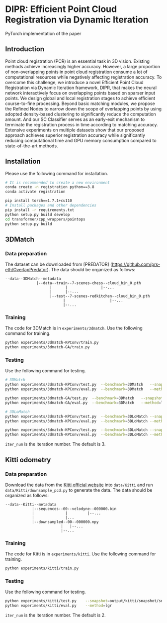 # DIPR: Efficient Point Cloud Registration via Dynamic Iteration

PyTorch implementation of the paper

## Introduction

Point cloud registration (PCR) is an essential task in 3D vision. Existing methods achieve increasingly higher accuracy. However, a large proportion of non-overlapping points in point cloud registration consume a lot of computational resources while negatively affecting registration accuracy. To overcome this challenge, we introduce a novel Efficient Point Cloud Registration via Dynamic Iteration framework, DIPR, that makes the neural network interactively focus on overlapping points based on sparser input points. We design global and local registration stages to achieve efficient course-to-fine processing. Beyond basic matching modules, we propose the Refined Nodes to narrow down the scope of overlapping points by using adopted density-based clustering to significantly reduce the computation amount. And our SC Classifier serves as an early-exit mechanism to terminate the registration process in time according to matching accuracy. Extensive experiments on multiple datasets show that our proposed approach achieves superior registration accuracy while significantly reducing computational time and GPU memory consumption compared to state-of-the-art methods. 


## Installation

Please use the following command for installation.

```bash
# It is recommended to create a new environment
conda create -n registration python==3.8
conda activate registration

pip install torch==1.7.1+cu110
# Install packages and other dependencies
pip install -r requirements.txt
python setup.py build develop
cd transformer/cpp_wrappers/pointops
python setup.py build
```
## 3DMatch

### Data preparation
The dataset can be downloaded from [PREDATOR]
(https://github.com/prs-eth/OverlapPredator). The data should be organized as follows:

```text
--data--3DMatch--metadata
              |--data--train--7-scenes-chess--cloud_bin_0.pth
                    |      |               |--...
                    |      |--...
                    |--test--7-scenes-redkitchen--cloud_bin_0.pth
                          |                    |--...
                          |--...
```

### Training

The code for 3DMatch is in `experiments/3dmatch`. Use the following command for training.

```bash
python experiments/3dmatch-KPConv/train.py
python experiments/3dmatch-GA/train.py
```


### Testing

Use the following command for testing.

```bash
# 3DMatch
python experiments/3dmatch-KPConv/test.py  --benchmark=3DMatch   --snapshot=output/3DMatch/snapshot/snapshot.pth.tar  --stage_nums=iter_num  --classifier_threshold=200
python experiments/3dmatch-KPConv/eval.py  --benchmark=3DMatch   --method=lgr

python experiments/3dmatch-GA/test.py  --benchmark=3DMatch   --snapshot=output/3DMatch/snapshot/snapshot.pth.tar  --stage_nums=iter_num  --classifier_threshold=200 --epsilon=0.125
python experiments/3dmatch-GA/eval.py  --benchmark=3DMatch   --method=lgr

# 3DLoMatch
python experiments/3dmatch-KPConv/test.py  --benchmark=3DLoMatch --snapshot=output/3DMatch/snapshot/snapshot.pth.tar  --stage_nums=iter_num  --classifier_threshold=200
python experiments/3dmatch-KPConv/eval.py  --benchmark=3DLoMatch --method=lgr

python experiments/3dmatch-KPConv/test.py  --benchmark=3DLoMatch --snapshot=output/3DMatch/snapshot/snapshot.pth.tar  --stage_nums=iter_num  --classifier_threshold=150 --epsilon=0.3
python experiments/3dmatch-KPConv/eval.py  --benchmark=3DLoMatch --method=lgr
```
`iter_num` is the iteration number. The default is 3.


## Kitti odometry

### Data preparation

Download the data from the [Kitti official website](http://www.cvlibs.net/datasets/kitti/eval_odometry.php) into `data/Kitti` and run `data/Kitti/downsample_pcd.py` to generate the data. The data should be organized as follows:


```text
--data--Kitti--metadata
            |--sequences--00--velodyne--000000.bin
            |              |         |--...
            |              |...
            |--downsampled--00--000000.npy
                         |   |--...
                         |--...
```

### Training

The code for Kitti is in `experiments/kitti`. Use the following command for training.

```bash
python experiments/kitti/train.py
```

### Testing

Use the following command for testing.

```bash
python experiments/kitti/test.py    --snapshot=output/kitti/snapshot/snapshot.pth.tar  --stage_nums=iter_num  --classifier_threshold=30
python experiments/kitti/eval.py    --method=lgr
```
`iter_num` is the iteration number. The default is 2.
